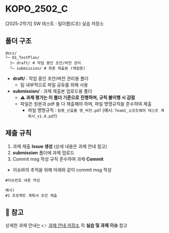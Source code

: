 # KOPO_2502_C
[2025-2학기] SW 테스트 : 팀이름(C조) 실습 저장소



## 폴더 구조
```
docs/
└─ 01_TestPlan/
  ├─ draft/ # 작업 중인 초안/버전 관리
  └─ submission/ # 최종 제출본 (채점용)
```

- **draft/** : 작업 중인 초안/버전 관리용 폴더
  - 팀 내부적으로 파일 공유를 위해 사용  
- **submission/**  : 과제 제출본 업로드용 폴더
  - **⚠️ 과제 평가는 이 폴더 기준으로 진행하며, 규칙 불이행 시 감점**
  - 파일은 원본과 pdf 둘 다 제출해야 하며, 파일 명명규칙을 준수하여 제출
    - 파일 명명규칙 : `팀명_산출물 명_버전.pdf`   (예시: `Team1_소프트웨어 테스트 계획서_v1.0.pdf`)


## 제출 규칙
1. 과제 제출 **Issue 생성** (상세 내용은 과제 안내 참고)
2. **submission** 폴더에 과제 업로드
3. Commit msg 작성 규칙 준수하여 과제 **Commit**
  * 이슈와의 추적을 위해 아래와 같이 commit msg 작성
```
#이슈번호 내용 작성

예시)
#1 프로젝트 계획서 초안 제출
```

## 📌 참고
상세한 과제 안내는
👉 [과제 안내 저장소](https://github.com/s-eunbi-kim/KOPO-2502-SwTest_HighTech) 의 **실습 및 과제 이슈** 참고
